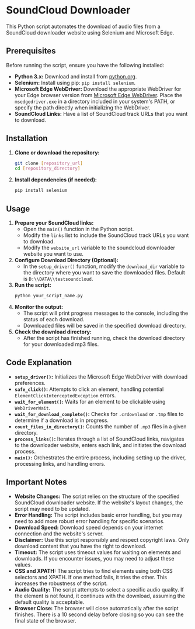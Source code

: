 # SoundCloud Downloader

This Python script automates the download of audio files from a SoundCloud downloader website using Selenium and Microsoft Edge.

## Prerequisites

Before running the script, ensure you have the following installed:

-   **Python 3.x:** Download and install from [python.org](https://www.python.org/).
-   **Selenium:** Install using pip: `pip install selenium`.
-   **Microsoft Edge WebDriver:** Download the appropriate WebDriver for your Edge browser version from [Microsoft Edge WebDriver](https://developer.microsoft.com/en-us/microsoft-edge/tools/webdriver/). Place the `msedgedriver.exe` in a directory included in your system's PATH, or specify the path directly when initializing the WebDriver.
-   **SoundCloud Links:** Have a list of SoundCloud track URLs that you want to download.

## Installation

1.  **Clone or download the repository:**
    ```bash
    git clone [repository_url]
    cd [repository_directory]
    ```
2.  **Install dependencies (if needed):**
    ```bash
    pip install selenium
    ```

## Usage

1.  **Prepare your SoundCloud links:**
    -   Open the `main()` function in the Python script.
    -   Modify the `links` list to include the SoundCloud track URLs you want to download.
    -   Modify the `website_url` variable to the soundcloud downloader website you want to use.
2.  **Configure Download Directory (Optional):**
    -   In the `setup_driver()` function, modify the `download_dir` variable to the directory where you want to save the downloaded files. Default is `D:\\DATA\\testsoundcloud`.
3.  **Run the script:**
    ```bash
    python your_script_name.py
    ```
4.  **Monitor the output:**
    -   The script will print progress messages to the console, including the status of each download.
    -   Downloaded files will be saved in the specified download directory.
5.  **Check the download directory:**
    - After the script has finished running, check the download directory for your downloaded mp3 files.

## Code Explanation

-   **`setup_driver()`:** Initializes the Microsoft Edge WebDriver with download preferences.
-   **`safe_click()`:** Attempts to click an element, handling potential `ElementClickInterceptedException` errors.
-   **`wait_for_element()`:** Waits for an element to be clickable using `WebDriverWait`.
-   **`wait_for_download_complete()`:** Checks for `.crdownload` or `.tmp` files to determine if a download is in progress.
-   **`count_files_in_directory()`:** Counts the number of `.mp3` files in a given directory.
-   **`process_links()`:** Iterates through a list of SoundCloud links, navigates to the downloader website, enters each link, and initiates the download process.
-   **`main()`:** Orchestrates the entire process, including setting up the driver, processing links, and handling errors.

## Important Notes

-   **Website Changes:** The script relies on the structure of the specified SoundCloud downloader website. If the website's layout changes, the script may need to be updated.
-   **Error Handling:** The script includes basic error handling, but you may need to add more robust error handling for specific scenarios.
-   **Download Speed:** Download speed depends on your internet connection and the website's server.
-   **Disclaimer:** Use this script responsibly and respect copyright laws. Only download content that you have the right to download.
-   **Timeout:** The script uses timeout values for waiting on elements and downloads. If you encounter issues, you may need to adjust these values.
-   **CSS and XPATH:** The script tries to find elements using both CSS selectors and XPATH. If one method fails, it tries the other. This increases the robustness of the script.
-   **Audio Quality:** The script attempts to select a specific audio quality. If the element is not found, it continues with the download, assuming the default quality is acceptable.
-   **Browser Close:** The browser will close automatically after the script finishes. There is a 10 second delay before closing so you can see the final state of the browser.
